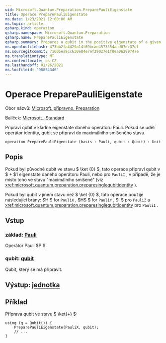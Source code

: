 ```yaml
---
uid: Microsoft.Quantum.Preparation.PreparePauliEigenstate
title: Operace PreparePauliEigenstate
ms.date: 1/23/2021 12:00:00 AM
ms.topic: article
qsharp.kind: operation
qsharp.namespace: Microsoft.Quantum.Preparation
qsharp.name: PreparePauliEigenstate
qsharp.summary: Prepares a qubit in the positive eigenstate of a given Pauli operator. If the identity operator is given, then the qubit is prepared in the maximally mixed state.
ms.openlocfilehash: 473bb2fa4429a14f69bcae4573354aad87dc37df
ms.sourcegitcommit: 71605ea9cc630e84e7ef29027e1f0ea06299747e
ms.translationtype: MT
ms.contentlocale: cs-CZ
ms.lasthandoff: 01/26/2021
ms.locfileid: "98854346"
---
```

# <a name="preparepaulieigenstate-operation"></a>Operace PreparePauliEigenstate

Obor názvů: [Microsoft. přípravno. Preparation](xref:Microsoft.Quantum.Preparation)

Balíček: [Microsoft.. Standard](https://nuget.org/packages/Microsoft.Quantum.Standard)


Připraví qubit v kladné eigenstate daného operátoru Pauli.
Pokud se udělí operátor identity, qubit se připraví do maximálního smíšeného stavu.

```qsharp
operation PreparePauliEigenstate (basis : Pauli, qubit : Qubit) : Unit
```


## <a name="description"></a>Popis

Pokud byl původně qubit ve stavu $ \ket {0} $, tato operace připraví qubit v $ + $1 eigenstate daného operátoru Pauli, nebo pro `PauliI` , v případě, že je místo toho ve stavu "maximálního smíšené" (viz <xref:microsoft.quantum.preparation.preparesinglequbitidentity> ).

Pokud byl qubit v jiném stavu než $ \ket {0} $, tato operace použije následující brány: $H $ for `PauliX` , $HS $ for `PauliY` , $I $ pro `PauliZ` a <xref:microsoft.quantum.preparation.preparesinglequbitidentity> pro `PauliI` .

## <a name="input"></a>Vstup

### <a name="basis--pauli"></a>základ: [Pauli](xref:microsoft.quantum.lang-ref.pauli)

Operátor Pauli $P $.


### <a name="qubit--qubit"></a>qubit: [qubit](xref:microsoft.quantum.lang-ref.qubit)

Qubit, který se má připravit.



## <a name="output--unit"></a>Výstup: [jednotka](xref:microsoft.quantum.lang-ref.unit)



## <a name="example"></a>Příklad

Příprava qubit ve stavu $ \ket{+} $:

```qsharp
using (q = Qubit()) {
    PreparePauliEigenstate(PauliX, qubit);
    // ...
}
```